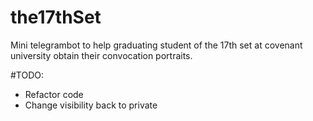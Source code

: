 # the17thSet
Mini telegrambot to help graduating student of the 17th set at covenant university obtain their convocation portraits.

#TODO:
* Refactor code
* Change visibility back to private 
